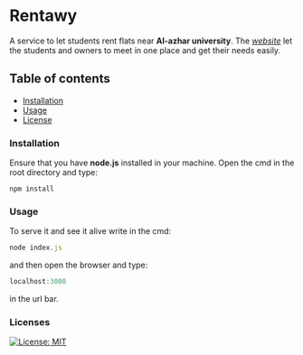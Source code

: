 # Rentawy
A service to let students rent flats near **Al-azhar university**. The [*website*](https://rentawy.herokuapp.com/) let the students and owners to meet in one place and get their needs easily.

## Table of contents
* [Installation](#installation)
* [Usage](#use)
* [License](#license)

### Installation
<a name='installation' />

Ensure that you have **node.js** installed in your machine.
Open the cmd in the root directory and type:
```javascript
npm install
```
### Usage
<a name='use' />

To serve it and see it alive write in  the cmd:
```javascript
node index.js
``` 
and then open the browser and type: 
```javascript
localhost:3000
```
in the url bar.

### Licenses
<a name='license' />

[![License: MIT](https://img.shields.io/badge/License-MIT-yellow.svg)](https://opensource.org/licenses/MIT)
